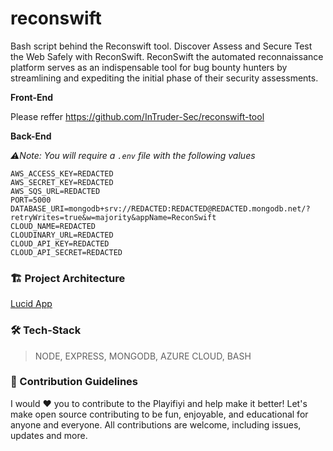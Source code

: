 # reconswift

Bash script behind the Reconswift tool. Discover Assess and Secure Test the Web Safely with ReconSwift. ReconSwift the automated reconnaissance platform serves as an indispensable tool for bug bounty hunters by streamlining and expediting the initial phase of their security assessments.

**Front-End**

Please reffer https://github.com/InTruder-Sec/reconswift-tool

**Back-End**

_⚠️Note: You will require a `.env` file with the following values_

```
AWS_ACCESS_KEY=REDACTED
AWS_SECRET_KEY=REDACTED
AWS_SQS_URL=REDACTED
PORT=5000
DATABASE_URI=mongodb+srv://REDACTED:REDACTED@REDACTED.mongodb.net/?retryWrites=true&w=majority&appName=ReconSwift
CLOUD_NAME=REDACTED
CLOUDINARY_URL=REDACTED
CLOUD_API_KEY=REDACTED
CLOUD_API_SECRET=REDACTED
```

### 🏗️ Project Architecture

[Lucid App](https://lucid.app/lucidchart/db05ad07-c3e7-446d-8fa4-50907172cb68/edit?viewport_loc=-1957%2C-43%2C3042%2C1462%2C0_0&invitationId=inv_19c5e55b-d1ea-46d7-933b-b001d702c0d2)

### 🛠️ Tech-Stack

> NODE, EXPRESS, MONGODB, AZURE CLOUD, BASH

### 🚀 Contribution Guidelines

I would ❤️ you to contribute to the Playifiyi and help make it better! Let's make open source contributing to be fun, enjoyable, and educational for anyone and everyone. All contributions are welcome, including issues, updates and more.
